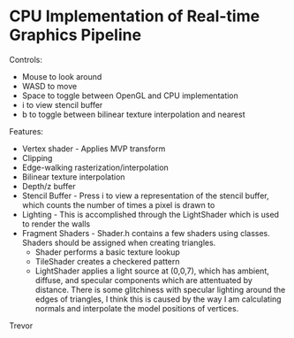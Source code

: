 # CPU Implementation of Real-time Graphics Pipeline

Controls:
* Mouse to look around
* WASD to move
* Space to toggle between OpenGL and CPU implementation
* i to view stencil buffer
* b to toggle between bilinear texture interpolation and nearest

Features:
* Vertex shader - Applies MVP transform
* Clipping
* Edge-walking rasterization/interpolation
* Bilinear texture interpolation
* Depth/z buffer
* Stencil Buffer - Press i to view a representation of the stencil buffer, which counts the number of times a pixel is drawn to
* Lighting - This is accomplished through the LightShader which is used to render the walls
* Fragment Shaders - Shader.h contains a few shaders using classes. Shaders should be assigned when creating triangles. 
  * Shader performs a basic texture lookup
  * TileShader creates a checkered pattern
  * LightShader applies a light source at (0,0,7), which has ambient, diffuse, and specular components which are attentuated by distance. There is some glitchiness with specular lighting around the edges of triangles, I think this is caused by the way I am calculating normals and interpolate the model positions of vertices.


Trevor
